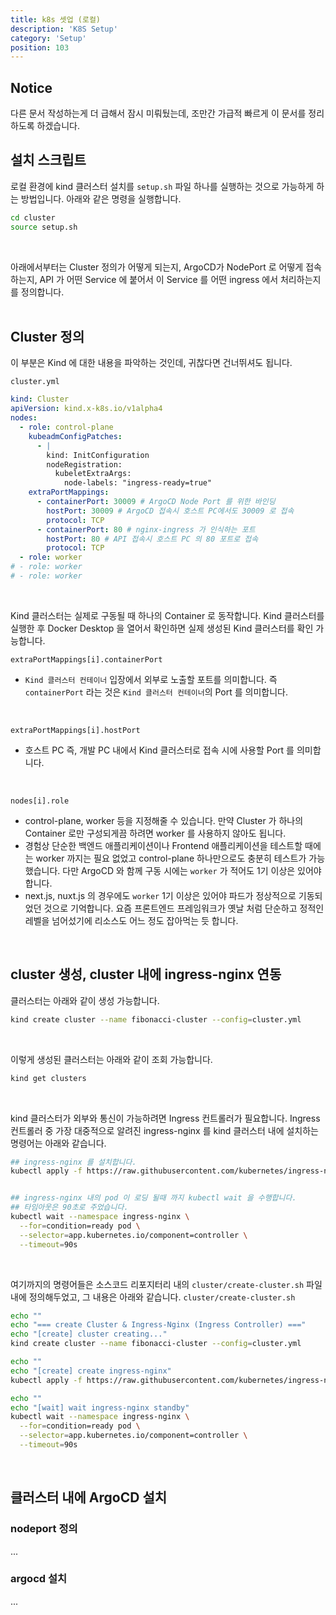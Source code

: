 ```yaml
---
title: k8s 셋업 (로컬)
description: 'K8S Setup'
category: 'Setup'
position: 103
---
```


## Notice
다른 문서 작성하는게 더 급해서 잠시 미뤄뒀는데, 조만간 가급적 빠르게 이 문서를 정리하도록 하겠습니다.
<br>

## 설치 스크립트
로컬 환경에 kind 클러스터 설치를 `setup.sh` 파일 하나를 실행하는 것으로 가능하게 하는 방법입니다. 아래와 같은 명령을 실행합니다.

```bash
cd cluster
source setup.sh
```
<br>

아래에서부터는 Cluster 정의가 어떻게 되는지, ArgoCD가 NodePort 로 어떻게 접속하는지, API 가 어떤 Service 에 붙어서 이 Service 를 어떤 ingress 에서 처리하는지를 정의합니다.<br>
<br>

## Cluster 정의
이 부분은 Kind 에 대한 내용을 파악하는 것인데, 귀찮다면 건너뛰셔도 됩니다.<br>

`cluster.yml`
```yaml
kind: Cluster
apiVersion: kind.x-k8s.io/v1alpha4
nodes:
  - role: control-plane
    kubeadmConfigPatches:
      - |
        kind: InitConfiguration
        nodeRegistration:
          kubeletExtraArgs:
            node-labels: "ingress-ready=true"
    extraPortMappings:
      - containerPort: 30009 # ArgoCD Node Port 를 위한 바인딩
        hostPort: 30009 # ArgoCD 접속시 호스트 PC에서도 30009 로 접속
        protocol: TCP
      - containerPort: 80 # nginx-ingress 가 인식하는 포트
        hostPort: 80 # API 접속시 호스트 PC 의 80 포트로 접속
        protocol: TCP
  - role: worker
# - role: worker
# - role: worker
```
<br>

Kind 클러스터는 실제로 구동될 때 하나의 Container 로 동작합니다. Kind 클러스터를 실행한 후 Docker Desktop 을 열어서 확인하면 실제 생성된 Kind 클러스터를 확인 가능합니다.

`extraPortMappings[i].containerPort`
- `Kind 클러스터 컨테이너` 입장에서 외부로 노출할 포트를 의미합니다. 즉 `containerPort` 라는 것은 `Kind 클러스터 컨테이너`의 Port 를 의미합니다.
<br>

`extraPortMappings[i].hostPort`
- 호스트 PC 즉, 개발 PC 내에서 Kind 클러스터로 접속 시에 사용할 Port 를 의미합니다.
<br>

`nodes[i].role` 
- control-plane, worker 등을 지정해줄 수 있습니다. 만약 Cluster 가 하나의 Container 로만 구성되게끔 하려면 worker 를 사용하지 않아도 됩니다.
- 경험상 단순한 백엔드 애플리케이션이나 Frontend 애플리케이션을 테스트할 때에는 worker 까지는 필요 없었고 control-plane 하나만으로도 충분히 테스트가 가능했습니다. 다만 ArgoCD 와 함께 구동 시에는 `worker` 가 적어도 1기 이상은 있어야 합니다.
- next.js, nuxt.js 의 경우에도 `worker` 1기 이상은 있어야 파드가 정상적으로 기동되었던 것으로 기억합니다. 요즘 프론트엔드 프레임워크가 옛날 처럼 단순하고 정적인 레벨을 넘어섰기에 리소스도 어느 정도 잡아먹는 듯 합니다.
<br>

## cluster 생성, cluster 내에 ingress-nginx 연동
클러스터는 아래와 같이 생성 가능합니다.
```bash
kind create cluster --name fibonacci-cluster --config=cluster.yml
```
<br>


이렇게 생성된 클러스터는 아래와 같이 조회 가능합니다.
```bash
kind get clusters
```
<br>


kind 클러스터가 외부와 통신이 가능하려면 Ingress 컨트롤러가 필요합니다. Ingress 컨트롤러 중 가장 대중적으로 알려진 ingress-nginx 를 kind 클러스터 내에 설치하는 명령어는 아래와 같습니다.
```bash
## ingress-nginx 를 설치합니다.
kubectl apply -f https://raw.githubusercontent.com/kubernetes/ingress-nginx/main/deploy/static/provider/kind/deploy.yaml


## ingress-nginx 내의 pod 이 로딩 될때 까지 kubectl wait 을 수행합니다.
## 타임아웃은 90초로 주었습니다.
kubectl wait --namespace ingress-nginx \
  --for=condition=ready pod \
  --selector=app.kubernetes.io/component=controller \
  --timeout=90s
```
<br>

여기까지의 명령어들은 소스코드 리포지터리 내의 `cluster/create-cluster.sh` 파일 내에 정의해두었고, 그 내용은 아래와 같습니다.
`cluster/create-cluster.sh`
```bash
echo ""
echo "=== create Cluster & Ingress-Nginx (Ingress Controller) ==="
echo "[create] cluster creating..."
kind create cluster --name fibonacci-cluster --config=cluster.yml

echo ""
echo "[create] create ingress-nginx"
kubectl apply -f https://raw.githubusercontent.com/kubernetes/ingress-nginx/main/deploy/static/provider/kind/deploy.yaml

echo ""
echo "[wait] wait ingress-nginx standby"
kubectl wait --namespace ingress-nginx \
  --for=condition=ready pod \
  --selector=app.kubernetes.io/component=controller \
  --timeout=90s
```
<br>

## 클러스터 내에 ArgoCD 설치

### nodeport 정의
... 

### argocd 설치
... 

